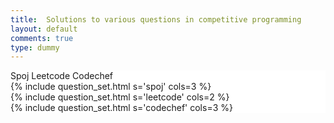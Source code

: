 ```yaml
---
title:  Solutions to various questions in competitive programming
layout: default
comments: true
type: dummy
---
```


<div class="ui grid" style="background-color: #FFFFFF;">
    <div class="one wide column"></div>
    <div class="sixteen wide column">
        <div class="ui secondary pointing large menu">
          <a class="active blue item" data-tab="spoj">Spoj</a>
          <a class="item violet" data-tab="leetcode">Leetcode</a>
          <a class="item brown" data-tab="codechef">Codechef</a>
        </div>
        <div class="ui active tab">
            <div class="ui bottom attached active tab" data-tab="spoj">
                {% include question_set.html s='spoj' cols=3 %}
            </div>
            <div class="ui tab" data-tab="leetcode">
                {% include question_set.html s='leetcode' cols=2 %}
            </div>
            <div class="ui tab" data-tab="codechef">
                {% include question_set.html s='codechef' cols=3 %}
            </div>
        </div>
    </div>
</div>
